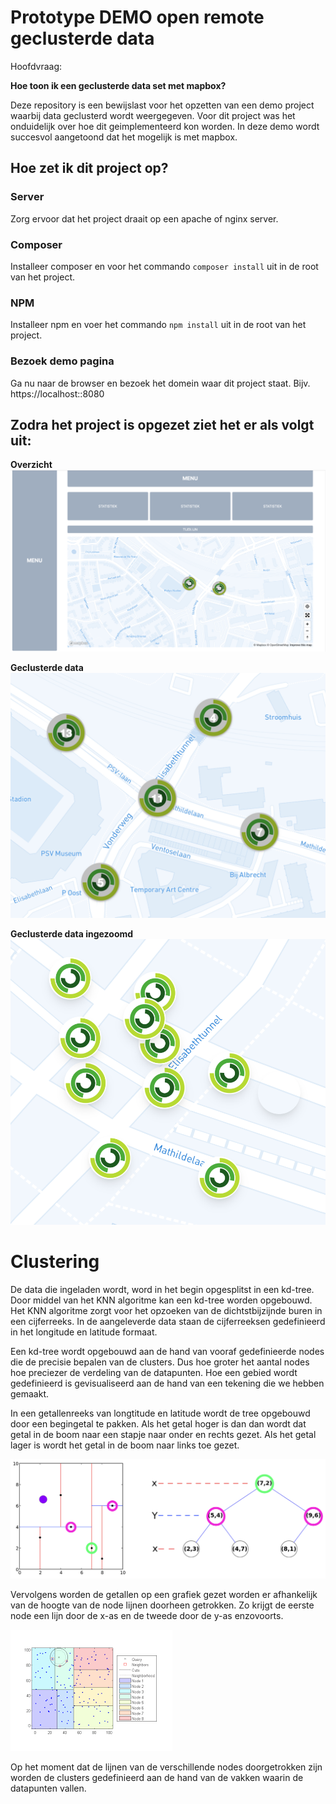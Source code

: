# Prototype DEMO open remote geclusterde data

Hoofdvraag:

<strong>Hoe toon ik een geclusterde data set met mapbox?</strong>

Deze repository is een bewijslast voor het opzetten van een demo project waarbij data 
geclusterd wordt weergegeven. Voor dit project was het onduidelijk over hoe
dit geimplementeerd kon worden. In deze demo wordt succesvol aangetoond dat het mogelijk
is met mapbox. 

## Hoe zet ik dit project op?

### Server

Zorg ervoor dat het project draait op een apache of nginx server. 

### Composer

Installeer composer en voor het commando `composer install` uit in de root van het project.

### NPM

Installeer npm en voer het commando `npm install` uit in de root van het project. 

### Bezoek demo pagina

Ga nu naar de browser en bezoek het domein waar dit project staat. Bijv. https://localhost::8080

## Zodra het project is opgezet ziet het er als volgt uit:

<strong>Overzicht</strong>
![myimage-alt-tag](https://github.com/larsjanssen6/open-remote-geclusterde-data/blob/master/public/demo/one.png)

<strong>Geclusterde data</strong>
![myimage-alt-tag](https://github.com/larsjanssen6/open-remote-geclusterde-data/blob/master/public/demo/two.png)

<strong>Geclusterde data ingezoomd</strong>
![myimage-alt-tag](https://github.com/larsjanssen6/open-remote-geclusterde-data/blob/master/public/demo/three.png)

# Clustering

De data die ingeladen wordt, word in het begin opgesplitst in een kd-tree. Door middel van het KNN algoritme kan een kd-tree worden opgebouwd. 
Het KNN algoritme zorgt voor het opzoeken van de dichtstbijzijnde buren in een cijferreeks. 
In de aangeleverde data staan de cijferreeksen gedefinieerd in het longitude en latitude formaat. 

Een kd-tree wordt opgebouwd aan de hand van vooraf gedefinieerde nodes die de precisie bepalen van de clusters. 
Dus hoe groter het aantal nodes hoe preciezer de verdeling van de datapunten. 
Hoe een gebied wordt gedefinieerd is gevisualiseerd aan de hand van een tekening die we hebben gemaakt. 

In een getallenreeks van longtitude en latitude wordt de tree opgebouwd door een begingetal te pakken. 
Als het getal hoger is dan dan wordt dat getal in de boom naar een stapje naar onder en rechts gezet. 
Als het getal lager is wordt het getal in de boom naar links toe gezet. 

![kd-tree](kd-tree.png)

Vervolgens worden de getallen op een grafiek gezet worden er afhankelijk van de hoogte van de node lijnen doorheen getrokken.
Zo krijgt de eerste node een lijn door de x-as en de tweede door de y-as enzovoorts. 

![clustering](clustering.png)

Op het moment dat de lijnen van de verschillende nodes doorgetrokken zijn worden de clusters gedefinieerd aan de hand van de vakken waarin de datapunten vallen. 

